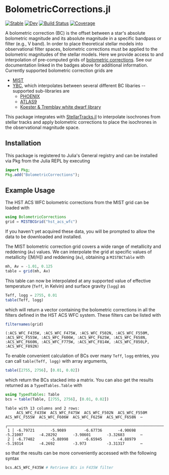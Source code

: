 # BolometricCorrections.jl

[![Stable](https://img.shields.io/badge/docs-stable-blue.svg)](https://cgarling.github.io/BolometricCorrections.jl/stable/)
[![Dev](https://img.shields.io/badge/docs-dev-blue.svg)](https://cgarling.github.io/BolometricCorrections.jl/dev/)
[![Build Status](https://github.com/cgarling/BolometricCorrections.jl/actions/workflows/CI.yml/badge.svg?branch=main)](https://github.com/cgarling/BolometricCorrections.jl/actions/workflows/CI.yml?query=branch%3Amain)
[![Coverage](https://codecov.io/gh/cgarling/BolometricCorrections.jl/branch/main/graph/badge.svg)](https://codecov.io/gh/cgarling/BolometricCorrections.jl)

A bolometric correction (BC) is the offset between a star's absolute bolometric magnitude and its absolute magnitude in a specific bandpass or filter (e.g., V band). In order to place theoretical stellar models into observational filter spaces, bolometric corrections must be applied to the bolometric magnitudes of the stellar models. Here we provide access to and interpolation of pre-computed grids of [bolometric corrections](https://en.wikipedia.org/wiki/Bolometric_correction). See our documentation linked in the badges above for additional information. Currently supported bolometric correction grids are

 - [MIST](https://waps.cfa.harvard.edu/MIST/)
 - [YBC](https://gitlab.com/cycyustc/ybc_tables), which interpolates between several different BC libaries -- supported sub-libraries are
   - [PHOENIX](https://svo2.cab.inta-csic.es/theory/newov2/index.php?models=bt-settl-agss)
   - [ATLAS9](https://www.stsci.edu/hst/instrumentation/reference-data-for-calibration-and-tools/astronomical-catalogs/castelli-and-kurucz-atlas)
   - [Koester & Tremblay white dwarf library](http://svo2.cab.inta-csic.es/theory/newov2/index.php)

This package integrates with [StellarTracks.jl](https://github.com/cgarling/StellarTracks.jl) to interpolate isochrones from stellar tracks and apply bolometric corrections to place the isochrones in the observational magnitude space.

## Installation

This package is registered to Julia's General registry and can be installed via Pkg from the Julia REPL by executing

```julia
import Pkg;
Pkg.add("BolometricCorrections");
```

## Example Usage

The HST ACS WFC bolometric corrections from the MIST grid can be loaded with

```julia
using BolometricCorrections
grid = MISTBCGrid("hst_acs_wfc")
```

If you haven't yet acquired these data, you will be prompted to allow the data to be downloaded and installed.

The MIST bolometric correction grid covers a wide range of metallicity and reddening (`Av`) values. We can interpolate the grid at specific values of metallicity ([M/H]) and reddening (`Av`), obtaining a `MISTBCTable` with

```julia
mh, Av = -1.01, 0.125
table = grid(mh, Av)
```

This table can now be interpolated at any supported value of effective temperature (`Teff`, in Kelvin) and surface gravity (`logg`) as

```julia
Teff, logg = 2755, 0.01
table(Teff, logg)
```

which will return a vector containing the bolometric corrections in all the filters defined in the HST ACS WFC system. These filters can be listed with

```julia
filternames(grid)
```
```
(:ACS_WFC_F435W, :ACS_WFC_F475W, :ACS_WFC_F502N, :ACS_WFC_F550M, :ACS_WFC_F555W, :ACS_WFC_F606W, :ACS_WFC_F625W, :ACS_WFC_F658N, :ACS_WFC_F660N, :ACS_WFC_F775W, :ACS_WFC_F814W, :ACS_WFC_F850LP, :ACS_WFC_F892N)
```

To enable convenient calculation of BCs over many `Teff`, `logg` entries, you can call `table(Teff, logg)` with array arguments,

```julia
table([2755, 2756], [0.01, 0.02])
```

which return the BCs stacked into a matrix. You can also get the results returned as a `TypedTables.Table` with

```julia
using TypedTables: Table
bcs = table(Table, [2755, 2756], [0.01, 0.02])
```
```
Table with 13 columns and 2 rows:
     ACS_WFC_F435W  ACS_WFC_F475W  ACS_WFC_F502N  ACS_WFC_F550M  ACS_WFC_F555W  ACS_WFC_F606W  ACS_WFC_F625W  ACS_WFC_F658N  ⋯
   ┌──────────────────────────────────────────────────────────────────────────────────────────────────────────────────────────
 1 │ -6.79721       -5.9089        -6.67736       -4.90698       -5.21007       -4.28292       -3.98601       -3.32683       ⋯
 2 │ -6.77482       -5.88998       -6.65945       -4.88979       -5.19314       -4.2692        -3.973         -3.31317       ⋯
 ```

so that the results can be more conveniently accessed with the following syntax

```julia
bcs.ACS_WFC_F435W # Retrieve BCs in F435W filter
```
